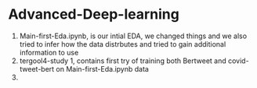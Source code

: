 # Advanced-Deep-learning

1) Main-first-Eda.ipynb, is our intial EDA, we changed things and we also tried to infer how the data distrbutes and tried to gain additional information to use
2) tergool4-study 1, contains first try of training both Bertweet and covid-tweet-bert on Main-first-Eda.ipynb data
3) 

 

